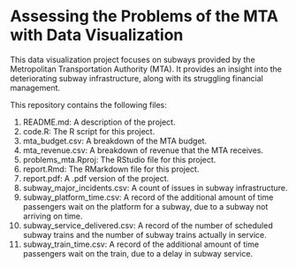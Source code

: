 # Assessing the Problems of the MTA with Data Visualization
This data visualization project focuses on subways provided by the Metropolitan Transportation Authority (MTA).  It provides an insight into the deteriorating subway infrastructure, along with its struggling financial management.  

This repository contains the following files:
1. README.md: A description of the project.
2. code.R: The R script for this project.
3. mta_budget.csv: A breakdown of the MTA budget.
4. mta_revenue.csv: A breakdown of revenue that the MTA receives.
5. problems_mta.Rproj: The RStudio file for this project.
6. report.Rmd: The RMarkdown file for this project.
7. report.pdf: A .pdf version of the project.
8. subway_major_incidents.csv: A count of issues in subway infrastructure.
9. subway_platform_time.csv: A record of the additional amount of time passengers wait on the platform for a subway, due to a subway not arriving on time.
10. subway_service_delivered.csv: A record of the number of scheduled subway trains and the number of subway trains actually in service.
11. subway_train_time.csv: A record of the additional amount of time passengers wait on the train, due to a delay in subway service.
